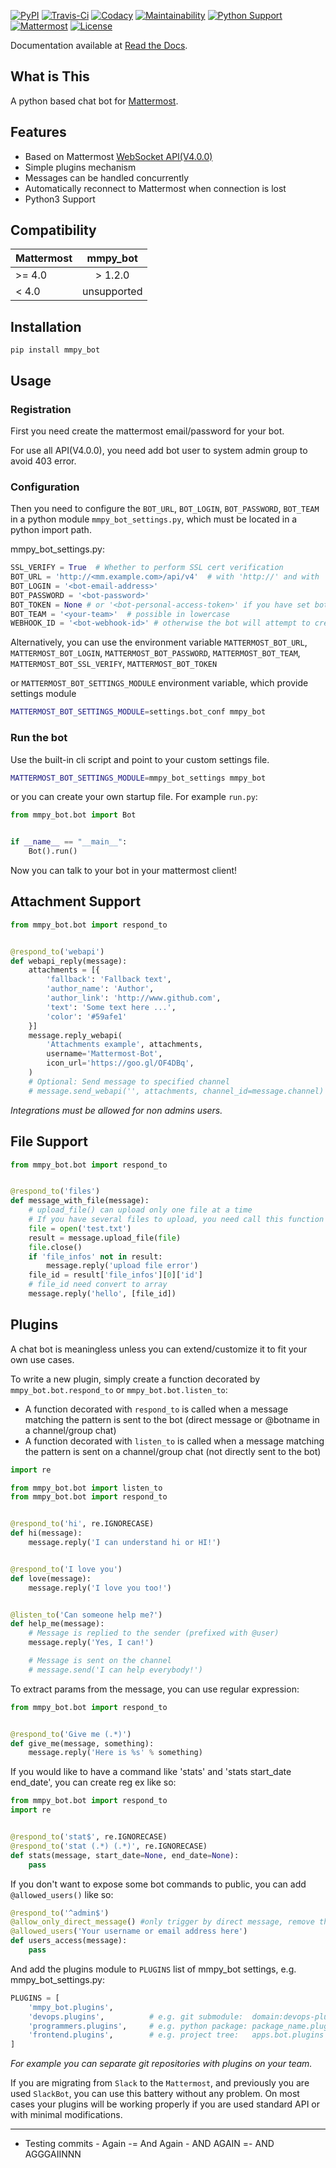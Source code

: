 [![PyPI](https://badge.fury.io/py/mmpy-bot.svg)](https://pypi.org/project/mmpy-bot/)
[![Travis-Ci](https://travis-ci.com/attzonko/mmpy_bot.svg?branch=master)](https://travis-ci.com/attzonko/mmpy_bot)
[![Codacy](https://api.codacy.com/project/badge/grade/b06f3af1d8a04c6faa9a76a4ae3cb483)](https://www.codacy.com/app/attzonko/mmpy_bot)
[![Maintainability](https://api.codeclimate.com/v1/badges/809c8d66aea982d9e3da/maintainability)](https://codeclimate.com/github/attzonko/mmpy_bot/maintainability)
[![Python Support](https://img.shields.io/badge/python-3+-blue.svg)](https://pypi.org/project/mmpy-bot/)
[![Mattermost](https://img.shields.io/badge/mattermost-4.0+-blue.svg)](http://www.mattermost.org)
[![License](https://img.shields.io/badge/license-MIT-green.svg)](https://pypi.org/project/mmpy-bot/)

Documentation available at [Read the Docs](http://mmpy_bot.readthedocs.org/).


## What is This

A python based chat bot for [Mattermost](http://www.mattermost.org).

## Features

* Based on Mattermost [WebSocket API(V4.0.0)](https://api.mattermost.com)
* Simple plugins mechanism
* Messages can be handled concurrently
* Automatically reconnect to Mattermost when connection is lost
* Python3 Support


## Compatibility

|    Mattermost    |  mmpy_bot   |
|------------------|:-----------:|
|     >= 4.0       |  > 1.2.0    |
|     <  4.0       | unsupported |


## Installation

```
pip install mmpy_bot
```

## Usage

### Registration

First you need create the mattermost email/password for your bot.

For use all API(V4.0.0), you need add bot user to system admin group to avoid 403 error.

### Configuration

Then you need to configure the `BOT_URL`, `BOT_LOGIN`, `BOT_PASSWORD`, `BOT_TEAM` in a python module
`mmpy_bot_settings.py`, which must be located in a python import path.


mmpy_bot_settings.py:

```python
SSL_VERIFY = True  # Whether to perform SSL cert verification
BOT_URL = 'http://<mm.example.com>/api/v4'  # with 'http://' and with '/api/v4' path. without trailing slash.
BOT_LOGIN = '<bot-email-address>'
BOT_PASSWORD = '<bot-password>'
BOT_TOKEN = None # or '<bot-personal-access-token>' if you have set bot personal access token.
BOT_TEAM = '<your-team>'  # possible in lowercase
WEBHOOK_ID = '<bot-webhook-id>' # otherwise the bot will attempt to create one
```

Alternatively, you can use the environment variable `MATTERMOST_BOT_URL`,
`MATTERMOST_BOT_LOGIN`, `MATTERMOST_BOT_PASSWORD`, `MATTERMOST_BOT_TEAM`,
`MATTERMOST_BOT_SSL_VERIFY`, `MATTERMOST_BOT_TOKEN`

or `MATTERMOST_BOT_SETTINGS_MODULE` environment variable, which provide settings module

```bash
MATTERMOST_BOT_SETTINGS_MODULE=settings.bot_conf mmpy_bot
```


### Run the bot

Use the built-in cli script and point to your custom settings file.

```bash
MATTERMOST_BOT_SETTINGS_MODULE=mmpy_bot_settings mmpy_bot
```

or you can create your own startup file. For example `run.py`:

```python
from mmpy_bot.bot import Bot


if __name__ == "__main__":
    Bot().run()
```

Now you can talk to your bot in your mattermost client!



## Attachment Support

```python
from mmpy_bot.bot import respond_to


@respond_to('webapi')
def webapi_reply(message):
    attachments = [{
        'fallback': 'Fallback text',
        'author_name': 'Author',
        'author_link': 'http://www.github.com',
        'text': 'Some text here ...',
        'color': '#59afe1'
    }]
    message.reply_webapi(
        'Attachments example', attachments,
        username='Mattermost-Bot',
        icon_url='https://goo.gl/OF4DBq',
    )
    # Optional: Send message to specified channel
    # message.send_webapi('', attachments, channel_id=message.channel)
```

*Integrations must be allowed for non admins users.*


## File Support

```python
from mmpy_bot.bot import respond_to


@respond_to('files')
def message_with_file(message):
    # upload_file() can upload only one file at a time
    # If you have several files to upload, you need call this function several times.
    file = open('test.txt')
    result = message.upload_file(file)
    file.close()
    if 'file_infos' not in result:
        message.reply('upload file error')
    file_id = result['file_infos'][0]['id']
    # file_id need convert to array
    message.reply('hello', [file_id])
```


## Plugins

A chat bot is meaningless unless you can extend/customize it to fit your own use cases.

To write a new plugin, simply create a function decorated by `mmpy_bot.bot.respond_to` or `mmpy_bot.bot.listen_to`:

- A function decorated with `respond_to` is called when a message matching the pattern is sent to the bot (direct message or @botname in a channel/group chat)
- A function decorated with `listen_to` is called when a message matching the pattern is sent on a channel/group chat (not directly sent to the bot)

```python
import re

from mmpy_bot.bot import listen_to
from mmpy_bot.bot import respond_to


@respond_to('hi', re.IGNORECASE)
def hi(message):
    message.reply('I can understand hi or HI!')


@respond_to('I love you')
def love(message):
    message.reply('I love you too!')


@listen_to('Can someone help me?')
def help_me(message):
    # Message is replied to the sender (prefixed with @user)
    message.reply('Yes, I can!')

    # Message is sent on the channel
    # message.send('I can help everybody!')
```

To extract params from the message, you can use regular expression:
```python
from mmpy_bot.bot import respond_to


@respond_to('Give me (.*)')
def give_me(message, something):
    message.reply('Here is %s' % something)
```

If you would like to have a command like 'stats' and 'stats start_date end_date', you can create reg ex like so:

```python
from mmpy_bot.bot import respond_to
import re


@respond_to('stat$', re.IGNORECASE)
@respond_to('stat (.*) (.*)', re.IGNORECASE)
def stats(message, start_date=None, end_date=None):
    pass
```

If you don't want to expose some bot commands to public, you can add `@allowed_users()` like so:

```python
@respond_to('^admin$')
@allow_only_direct_message() #only trigger by direct message, remove this line if you want call this in channel
@allowed_users('Your username or email address here')
def users_access(message):
    pass
```

And add the plugins module to `PLUGINS` list of mmpy_bot settings, e.g. mmpy_bot_settings.py:

```python
PLUGINS = [
    'mmpy_bot.plugins',
    'devops.plugins',          # e.g. git submodule:  domain:devops-plugins.git
    'programmers.plugins',     # e.g. python package: package_name.plugins
    'frontend.plugins',        # e.g. project tree:   apps.bot.plugins
]
```
*For example you can separate git repositories with plugins on your team.*


If you are migrating from `Slack` to the `Mattermost`, and previously you are used `SlackBot`,
you can use this battery without any problem. On most cases your plugins will be working properly
if you are used standard API or with minimal modifications.

----
- Testing commits - Again -= And Again - AND AGAIN =- AND AGGGAIINNN
